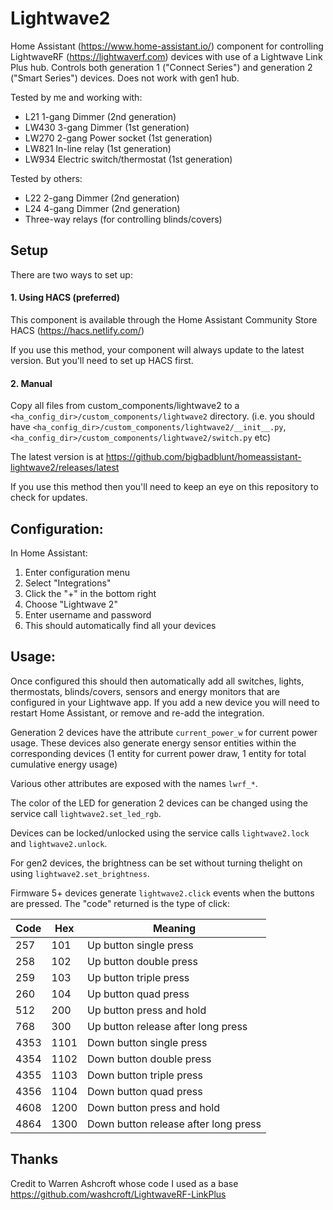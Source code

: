 # Lightwave2

Home Assistant (https://www.home-assistant.io/) component for controlling LightwaveRF (https://lightwaverf.com) devices with use of a Lightwave Link Plus hub. Controls both generation 1 ("Connect Series") and generation 2 ("Smart Series") devices. Does not work with gen1 hub.

Tested by me and working with:

- L21 1-gang Dimmer (2nd generation)
- LW430 3-gang Dimmer (1st generation)
- LW270 2-gang Power socket (1st generation)
- LW821 In-line relay (1st generation)
- LW934 Electric switch/thermostat (1st generation)

Tested by others:

- L22 2-gang Dimmer (2nd generation)
- L24 4-gang Dimmer (2nd generation)
- Three-way relays (for controlling blinds/covers)

## Setup
There are two ways to set up:

#### 1. Using HACS (preferred)
This component is available through the Home Assistant Community Store HACS (https://hacs.netlify.com/)

If you use this method, your component will always update to the latest version. But you'll need to set up HACS first.

#### 2. Manual
Copy all files from custom_components/lightwave2 to a `<ha_config_dir>/custom_components/lightwave2` directory. (i.e. you should have `<ha_config_dir>/custom_components/lightwave2/__init__.py`, `<ha_config_dir>/custom_components/lightwave2/switch.py` etc)

The latest version is at https://github.com/bigbadblunt/homeassistant-lightwave2/releases/latest

If you use this method then you'll need to keep an eye on this repository to check for updates.

## Configuration:
In Home Assistant:

1. Enter configuration menu
2. Select "Integrations"
3. Click the "+" in the bottom right
4. Choose "Lightwave 2"
5. Enter username and password
6. This should automatically find all your devices

## Usage:
Once configured this should then automatically add all switches, lights, thermostats, blinds/covers, sensors and energy monitors that are configured in your Lightwave app. If you add a new device you will need to restart Home Assistant, or remove and re-add the integration.

Generation 2 devices have the attribute `current_power_w` for current power usage. These devices also generate energy sensor entities within the corresponding devices (1 entity for current power draw, 1 entity for total cumulative energy usage)

Various other attributes are exposed with the names `lwrf_*`.

The color of the LED for generation 2 devices can be changed using the service call `lightwave2.set_led_rgb`.

Devices can be locked/unlocked using the service calls `lightwave2.lock` and `lightwave2.unlock`.

For gen2 devices, the brightness can be set without turning thelight on using `lightwave2.set_brightness`.

Firmware 5+ devices generate `lightwave2.click` events when the buttons are pressed. The "code" returned is the type of click:

Code|Hex|Meaning
----|----|----
257|101|Up button single press
258|102|Up button double press
259|103|Up button triple press
260|104|Up button quad press
512|200|Up button press and hold
768|300|Up button release after long press
4353|1101|Down button single press
4354|1102|Down button double press
4355|1103|Down button triple press
4356|1104|Down button quad press
4608|1200|Down button press and hold
4864|1300|Down button release after long press

## Thanks
Credit to Warren Ashcroft whose code I used as a base https://github.com/washcroft/LightwaveRF-LinkPlus

